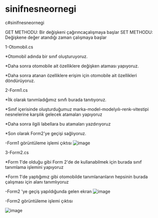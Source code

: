 # sinifnesneornegi
 c#sinifnesneornegi


GET METHODU: Bir değişkeni çağırıncaçalışmaya başlar
SET METHODU: Değişkene değer atandığı zaman çalışmaya başlar



1-Otomobil.cs


*Otomobil adında bir sınıf oluşturuyoruz. 

*Daha sonra otomobile ait özelliklere değişken ataması yapıyoruz.

*Daha sonra atanan özelliklere erişim için otomobile ait özellikleri döndürüyoruz.



2-Form1.cs


*İlk olarak tanımladığımız sınıfı burada tanıtıyoruz.

*Sınıf içerisinde oluşturduğumuz marka-model-modelyılı-renk-vitestipi nesnelerine karşılık gelecek atamaları yapıyoruz

*Daha sonra ilgili labellara bu atamaları yazdırıyoruz

*Son olarak Form2'ye geçişi sağlıyoruz.


-Form1 görüntüleme işlemi çıktısı
![image](https://user-images.githubusercontent.com/105325163/182043542-e4197eaa-e6e3-4835-a5db-590a69a8bc8e.png)



3-Form2.cs

*Form 1'de olduğu gibi Form 2'de de kullanabilmek için burada sınıf tanımlama işlemini yapıyoruz

*Form 1'de yaptığımız gibi otomobilde tanımlananların hepsinin burada çalışması için alanı tanımlıyoruz


-Form2 'ye geçiş yapıldığunda gelen ekran
![image](https://user-images.githubusercontent.com/105325163/182043563-220970d2-2b2f-477c-a5b5-c4ca483f2e88.png)


-Form2 görüntüleme işlemi çıktısı

![image](https://user-images.githubusercontent.com/105325163/182043588-c33a5275-1694-4c5a-90f7-42f6684e6b30.png)

